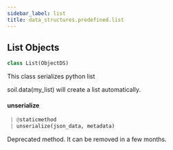 ```yaml
---
sidebar_label: list
title: data_structures.predefined.list
---
```


## List Objects

```python
class List(ObjectDS)
```

This class serializes python list

soil.data(my_list) will create a list automatically.

#### unserialize

```python
 | @staticmethod
 | unserialize(json_data, metadata)
```

Deprecated method. It can be removed in a few months.

